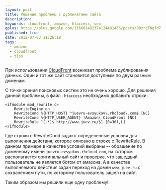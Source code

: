 ```yaml
---
layout: post
title: Решение проблемы с дубликатами сайта
description: 
keywords: cloudfront, amazon, htaccess, seo
gplus: https://plus.google.com/116661482374124481456/posts/8BzrgTNqfd7
published: true
date: 2012-07-03 11:26:18
tags:
  - amazon
  - cloudfront
  - tips
---
```


При использовании [CloudFront](/2012/07/02/cloudfront/ "Хостинг сайтов с помощью CloudFront") возникает проблема дублирования данных. Один и тот же сайт становится доступным по двум разным доменам.

С точки зрения поисковых систем это не очень хорошо. Для решения данной проблемы, в файл `.htaccess` необходимо добавить строки:

    <ifmodule mod_rewrite.c>
        RewriteEngine on
        RewriteCond %{HTTP_HOST} ^juevru-evsyukov\.rhcloud\.com$ [NC]
        RewriteCond %{HTTP_USER_AGENT} !Amazon\ CloudFront [NC]
        RewriteRule ^(.*)$ http://www.juev.ru/$1 [R=301,L]
    </ifmodule>

Где строки с RewriteCond задают определенные условия для выполнения действия, которое описано в строке с RewriteRule. В данном примере в качестве условий выбраны -- обращение по доменному имени `juevru-evsyukov.rhcloud.com`, на котором располагается оригинальный сайт и проверка, что зашедший пользователь не является ботом от амазона. А в качестве выполняемого действия задан переход на домен `www.juev.ru` с сохранением пути, по которому пользователь зашел на сайт.

Таким образом мы решили еще одну проблему!
